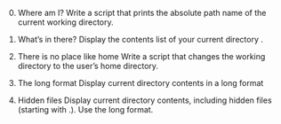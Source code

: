 0. Where am I?
Write a script that prints the absolute path name of the current working directory.

1. What’s in there?
Display the contents list of your current directory .

2. There is no place like home
Write a script that changes the working directory to the user’s home directory.

3. The long format
Display current directory contents in a long format

4. Hidden files
Display current directory contents, including hidden files (starting with .). Use the long format.
